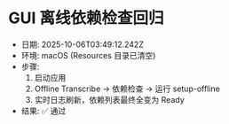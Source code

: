 # GUI 离线依赖检查回归

- 日期: 2025-10-06T03:49:12.242Z
- 环境: macOS (Resources 目录已清空)
- 步骤:
  1. 启动应用 
  2. Offline Transcribe → 依赖检查 → 运行 setup-offline 
  3. 实时日志刷新，依赖列表最终全变为 Ready
- 结果: ✅ 通过
